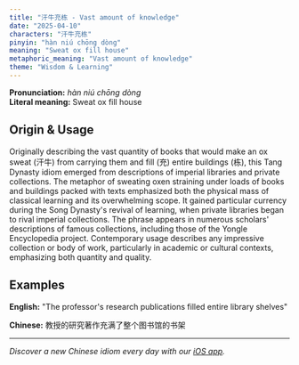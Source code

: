 ```yaml
---
title: "汗牛充栋 - Vast amount of knowledge"
date: "2025-04-10"
characters: "汗牛充栋"
pinyin: "hàn niú chōng dòng"
meaning: "Sweat ox fill house"
metaphoric_meaning: "Vast amount of knowledge"
theme: "Wisdom & Learning"
---
```


**Pronunciation:** *hàn niú chōng dòng*  
**Literal meaning:** Sweat ox fill house

## Origin & Usage

Originally describing the vast quantity of books that would make an ox sweat (汗牛) from carrying them and fill (充) entire buildings (栋), this Tang Dynasty idiom emerged from descriptions of imperial libraries and private collections. The metaphor of sweating oxen straining under loads of books and buildings packed with texts emphasized both the physical mass of classical learning and its overwhelming scope. It gained particular currency during the Song Dynasty's revival of learning, when private libraries began to rival imperial collections. The phrase appears in numerous scholars' descriptions of famous collections, including those of the Yongle Encyclopedia project. Contemporary usage describes any impressive collection or body of work, particularly in academic or cultural contexts, emphasizing both quantity and quality.

## Examples

**English:** "The professor's research publications filled entire library shelves"

**Chinese:** 教授的研究著作充满了整个图书馆的书架

---

*Discover a new Chinese idiom every day with our [iOS app](https://apps.apple.com/us/app/daily-chinese-idioms/id6670238264).*
